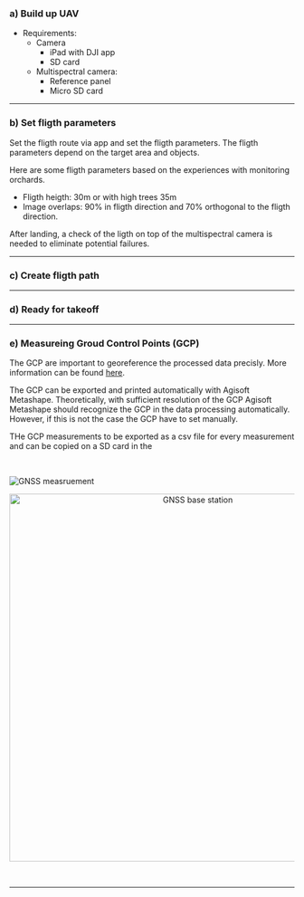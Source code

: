 ### a) Build up UAV

- Requirements:
     - Camera   
          - iPad with DJI app
          - SD card
     - Multispectral camera:
          - Reference panel
          - Micro SD card

---

### b) Set fligth parameters

Set the fligth route via app and set the fligth parameters. The fligth parameters depend on the target area and objects.

Here are some fligth parameters based on the experiences with monitoring orchards.
* Fligth heigth: 30m or with high trees 35m
* Image overlaps: 90% in fligth direction and 70% orthogonal to the fligth direction.

After landing, a check of the ligth on top of the multispectral camera is needed to eliminate potential failures.

---

### c) Create fligth path


---

### d) Ready for takeoff



---

### e) Measureing Groud Control Points (GCP)

The GCP are important to georeference the processed data precisly. 
More information can be found [here](https://www.dronedeploy.com/blog/what-are-ground-control-points-gcps/).

The GCP can be exported and printed automatically with Agisoft Metashape.
Theoretically, with sufficient resolution of the GCP Agisoft Metashape should recognize the GCP in the data processing automatically. However, if this is not the case the GCP have to set manually.

THe GCP measurements to be exported as a csv file for every measurement and can be copied on a SD card in the 



<br>

![GNSS measruement]("images/gcp.png "GNSS measurement")

<p align="center">
     <img src="images/igcp.png"
          alt="GNSS base station" width=650/>
</p>
     
<br>

--- 
